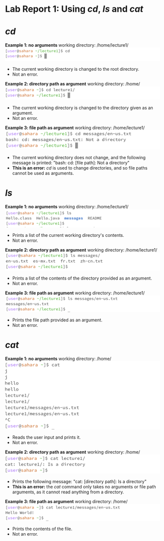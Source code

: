 # Lab Report 1: Using *cd*, *ls* and *cat*

# *cd*

**Example 1: no arguments**
working directory: /home/lecture1/
![](/labreport1_screenshots/cd_noarg.png)
- The current working directory is changed to the root directory. 
- Not an error.

**Example 2: directory path as argument**
working directory: /home/
![](/labreport1_screenshots/cd_dirarg.png)
- The current working directory is changed to the directory given as an argument. 
- Not an error.

**Example 3: file path as argument**
working directory: /home/lecture1/
![](/labreport1_screenshots/cd_filearg.png)
- The current working directory does not change, and the following message is printed: "bash: cd: [file path]: Not a directory"
- **This is an error:** *cd* is used to change directories, and so file paths cannot be used as arguments. 

# *ls*

**Example 1: no arguments**
working directory: /home/lecture1/
![](/labreport1_screenshots/ls_noarg.png)
- Prints a list of the current working directory's contents.
- Not an error. 

**Example 2: directory path as argument**
working directory: /home/lecture1/
![](/labreport1_screenshots/ls_dirarg.png)
- Prints a list of the contents of the directory provided as an argument.
- Not an error. 

**Example 3: file path as argument**
working directory: /home/lecture1/
![](/labreport1_screenshots/ls_filearg.png)
- Prints the file path provided as an argument. 
- Not an error. 

# *cat*

**Example 1: no arguments**
working directory: /home/
![](/labreport1_screenshots/cat_noarg.png)
- Reads the user input and prints it.  
- Not an error. 

**Example 2: directory path as argument**
working directory: /home/
![](/labreport1_screenshots/cat_dirarg.png)
- Prints the following message: "cat: [directory path]: Is a directory"
- **This is an error:** the *cat* command only takes no arguments or file path arguments, as it cannot read anything from a directory. 

**Example 3: file path as argument**
working directory: /home/
![](/labreport1_screenshots/cat_filearg.png)
- Prints the contents of the file. 
- Not an error. 